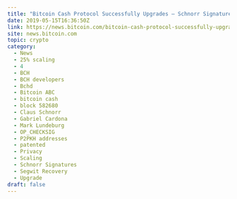 ```yaml
---
title: "Bitcoin Cash Protocol Successfully Upgrades — Schnorr Signatures Are Here"
date: 2019-05-15T16:36:50Z
link: https://news.bitcoin.com/bitcoin-cash-protocol-successfully-upgrades-schnorr-signatures-are-here/?utm_medium=RSS&utm_source=hune
site: news.bitcoin.com
topic: crypto
category:
  - News
  - 25% scaling
  - 4
  - BCH
  - BCH developers
  - Bchd
  - Bitcoin ABC
  - bitcoin cash
  - block 582680
  - Claus Schnorr
  - Gabriel Cardona
  - Mark Lundeburg
  - OP_CHECKSIG
  - P2PKH addresses
  - patented
  - Privacy
  - Scaling
  - Schnorr Signatures
  - Segwit Recovery
  - Upgrade
draft: false
---
```

